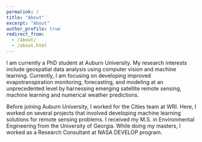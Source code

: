 ```yaml
---
permalink: /
title: "About"
excerpt: "About"
author_profile: true
redirect_from: 
  - /about/
  - /about.html
---
```


I am currently a PhD student at Auburn University. My research interests include geospatial data analysis using computer vision and machine learning. Currently, I am focusing on developing improved evapotranspiration monitoring, forecasting, and modeling at an unprecedented level by harnessing emerging satellite remote sensing, machine learning and numerical weather predictions. 

Before joining Auburn University, I worked for the Cities team at WRI. Here, I worked on several projects that involved developing machine learning solutions for remote sensing problems. I received my M.S. in Environmental Engineering from the University of Georgia. While doing my masters, I worked as a Research Consultant at NASA DEVELOP program.
